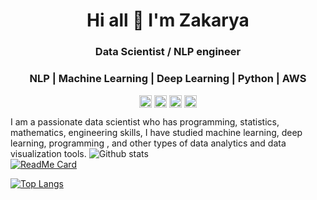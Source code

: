 
<h1 align="center">Hi all 👋 I'm Zakarya</h1>

<h3 align="center">Data Scientist / NLP engineer </h3>
<h3 align="center">NLP | Machine Learning | Deep Learning | Python | AWS</h3>  

<p align="center">
<a href="https://twitter.com/404Zack" target="blank"><img align="center" src="https://cdn.jsdelivr.net/npm/simple-icons@3.0.1/icons/twitter.svg" alt="nlpguy_" height="20" width="20" /></a>
<a href="https://linkedin.com/in/zack404" target="blank"><img align="center" src="https://cdn.jsdelivr.net/npm/simple-icons@3.0.1/icons/linkedin.svg" alt="bhavsarpratik" height="20" width="20" /></a>
<a href="https://medium.com/@zakaryarouzki" target="blank"><img align="center" src="https://cdn.jsdelivr.net/npm/simple-icons@3.0.1/icons/medium.svg" alt="pratikbhavsar" height="20" width="20" /></a>
<a href="https://www.youtube.com/channel/UCsxmZIVR_HVWHpJTPxe284g" target="blank"><img align="center" src="https://cdn.jsdelivr.net/npm/simple-icons@3.0.1/icons/youtube.svg" alt="pratik bhavsar" height="20" width="20" /></a>
</p>



I am a passionate data scientist who has programming, statistics, mathematics, engineering skills, I have studied machine learning, deep learning, programming , and other types of data analytics and data visualization tools.
![Github stats](https://github-readme-stats.vercel.app/api?username=404Zack&show_icons=true&fbclid=IwAR3uvtBWL73s_nfqEWiU5Nnn5Fr8DEaXgiG3dwP-8ONbICIXc3YKb0uFwMw)
<br/>
[![ReadMe Card](https://github-readme-stats.vercel.app/api/pin/?username=404Zack&repo=numpy_neural_net)](https://github.com/404Zack/numpy_neural_net)

[![Top Langs](https://github-readme-stats.vercel.app/api/top-langs/?username=404Zack)](https://github.com/404Zack/numpy_neural_net)

<!--
**404Zack/404Zack** is a ✨ _special_ ✨ repository because its `README.md` (this file) appears on your GitHub profile.

Here are some ideas to get you started:

- 🔭 I’m currently working on ...
- 🌱 I’m currently learning ...
- 👯 I’m looking to collaborate on ...
- 🤔 I’m looking for help with ...
- 💬 Ask me about ...
- 📫 How to reach me: ...
- 😄 Pronouns: ...
- ⚡ Fun fact: ...
-->
